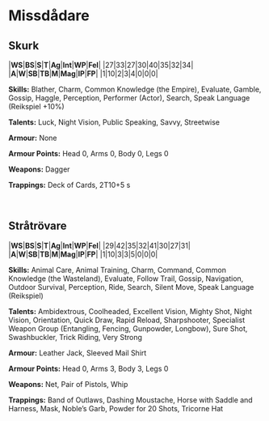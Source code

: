 # Missdådare

## Skurk

|**WS**|**BS**|**S**|**T**|**Ag**|**Int**|**WP**|**Fel**|
|27|33|27|30|40|35|32|34|
|**A**|**W**|**SB**|**TB**|**M**|**Mag**|**IP**|**FP**|
|1|10|2|3|4|0|0|0|

**Skills:** Blather, Charm, Common Knowledge (the Empire), Evaluate, 
Gamble, Gossip, Haggle, Perception, Performer (Actor), Search, Speak
Language (Reikspiel +10%)

**Talents:** Luck, Night Vision, Public Speaking, Savvy, Streetwise

**Armour:** None

**Armour Points:** Head 0, Arms 0, Body 0, Legs 0

**Weapons:** Dagger

**Trappings:** Deck of Cards, 2T10+5 s

<br>

## Stråtrövare

|**WS**|**BS**|**S**|**T**|**Ag**|**Int**|**WP**|**Fel**|
|29|42|35|32|41|30|27|31|
|**A**|**W**|**SB**|**TB**|**M**|**Mag**|**IP**|**FP**|
|1|10|3|3|5|0|0|0|

**Skills:** Animal Care, Animal Training, Charm, Command, Common
Knowledge (the Wasteland), Evaluate, Follow Trail, Gossip,
Navigation, Outdoor Survival, Perception, Ride, Search, Silent Move,
Speak Language (Reikspiel)

**Talents:** Ambidextrous, Coolheaded, Excellent Vision,
Mighty Shot, Night Vision, Orientation, Quick Draw,
Rapid Reload, Sharpshooter, Specialist Weapon Group (Entangling,
Fencing, Gunpowder, Longbow), Sure Shot, Swashbuckler, Trick
Riding, Very Strong

**Armour:** Leather Jack, Sleeved Mail Shirt

**Armour Points:** Head 0, Arms 3, Body 3, Legs 0

**Weapons:** Net, Pair of Pistols, Whip

**Trappings:** Band of Outlaws, Dashing Moustache, Horse with Saddle
and Harness, Mask, Noble’s Garb, Powder for 20 Shots, Tricorne Hat